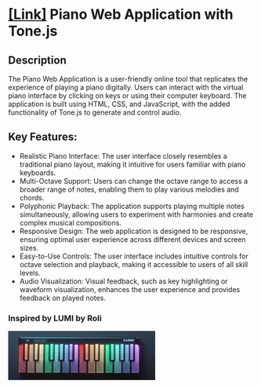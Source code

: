 # [[Link]](https://shivamk034.github.io/piano/) Piano Web Application with Tone.js

## Description
The Piano Web Application is a user-friendly online tool that replicates the experience of playing a piano digitally. Users can interact with the virtual piano interface by clicking on keys or using their computer keyboard. The application is built using HTML, CSS, and JavaScript, with the added functionality of Tone.js to generate and control audio.

## Key Features:
- Realistic Piano Interface: The user interface closely resembles a traditional piano layout, making it intuitive for users familiar with piano keyboards.
- Multi-Octave Support: Users can change the octave range to access a broader range of notes, enabling them to play various melodies and chords.
- Polyphonic Playback: The application supports playing multiple notes simultaneously, allowing users to experiment with harmonies and create complex musical compositions.
- Responsive Design: The web application is designed to be responsive, ensuring optimal user experience across different devices and screen sizes.
- Easy-to-Use Controls: The user interface includes intuitive controls for octave selection and playback, making it accessible to users of all skill levels.
- Audio Visualization: Visual feedback, such as key highlighting or waveform visualization, enhances the user experience and provides feedback on played notes.

### Inspired by LUMI by Roli
<img src="inspiration.png" alt="Piano" width="300" height="100">
